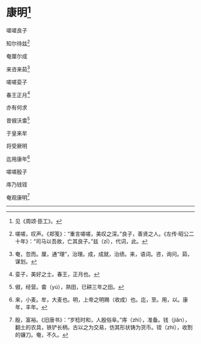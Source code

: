   

# 康明[^1]

嗟嗟良子

知尔待兹[^2]

奄厘尔成

来咨来茹[^3]

嗟嗟娈子

春王正月[^4]

亦有何求

昔俶沃畬[^5]

于皇来牟

将受厥明

迄用康年[^6]

嗟嗟殷子

庤乃钱铚

奄观康明[^7]

* * *

[^1]: 见《周颂·臣工》。
[^2]: 嗟嗟，叹声。《郑笺》：“重言嗟嗟，美叹之深。”良子，善贤之人。《左传·昭公二十年》：“司马以吾故，亡其良子。”兹（zī），代词，此。
[^3]: 奄，忽而。厘，通“理”，治理。成，成就，治绩。来，语词。咨，询问。茹，谋划。
[^4]: 娈子，美好之士。春王，正月也。
[^5]: 俶，经营。畬（yú），熟田，已耕三年之田。
[^6]: 来，小麦。牟，大麦也。明，上帝之明赐（收成）也。迄，至。用，以。康年，丰年。
[^7]: 殷，富裕。《旧唐书》：“岁稔时和，人殷俗阜。”庤（zhì），准备。钱（jiǎn），翻土的农具，铁铲长柄。古以之为交易，仿其形状铸为货币。铚（zhì），收割的镰刀。奄，不久。